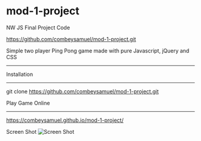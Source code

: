 # mod-1-project
NW JS Final Project Code

https://github.com/combeysamuel/mod-1-project.git

Simple two player Ping Pong game made with pure Javascript, jQuery and CSS
_____

Installation
_____________
git clone https://github.com/combeysamuel/mod-1-project.git

Play Game Online
_____________
https://combeysamuel.github.io/mod-1-project/

Screen Shot
![Screen Shot](http://up.0se.ir/uploads/eea2bcd1f275502bbe9d27a998af45e50da30709.png)